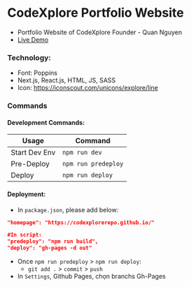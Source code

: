 # CodeXplore Portfolio Website

- Portfolio Website of CodeXplore Founder - Quan Nguyen
- [Live Demo](https://codexplorerepo.github.io/)

### Technology:

- Font: Poppins
- Next.js, React.js, HTML, JS, SASS
- Icon: https://iconscout.com/unicons/explore/line

### Commands

#### Development Commands:

| Usage         | Command             |
| ------------- | ------------------- |
| Start Dev Env | `npm run dev`       |
| Pre-Deploy    | `npm run predeploy` |
| Deploy        | `npm run deploy`    |

#### Deployment:

- In `package.json`, please add below:

```json
"homepage": "https://codexplorerepo.github.io/"

#In script:
"predeploy": "npm run build",
"deploy": "gh-pages -d out"
```

- Once `npm run predeploy` > `npm run deploy`:
  - `git add .` > `commit` > `push`
- In `Settings`, Github Pages, chọn branchs Gh-Pages
